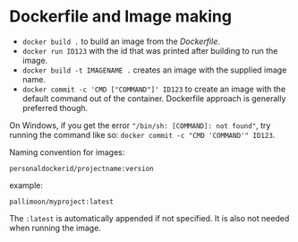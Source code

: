 # Dockerfile and Image making

- `docker build .` to build an image from the _Dockerfile_.
- `docker run ID123` with the id that was printed after building to run the image.
- `docker build -t IMAGENAME .` creates an image with the supplied image name.
- `docker commit -c 'CMD ["COMMAND"]' ID123` to create an image with the default command out of the container. Dockerfile approach is generally preferred though.

On Windows, if you get the error `"/bin/sh: [COMMAND]: not found"`, try running the command like so: `docker commit -c "CMD 'COMMAND'" ID123`.

Naming convention for images:

```
personaldockerid/projectname:version
```

example:

```
pallimoon/myproject:latest
```

The `:latest` is automatically appended if not specified. It is also not needed when running the image.
